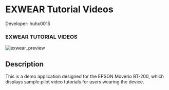 EXWEAR Tutorial Videos
======================

Developer: huhx0015

### EXWEAR TUTORIAL VIDEOS
![exwear_preview](https://cloud.githubusercontent.com/assets/1645482/12531990/28fd3d68-c1bd-11e5-926e-3f4c34da5d68.gif)

## Description

This is a demo application designed for the EPSON Moverio BT-200, which displays sample pilot video tutorials for users wearing the device.
